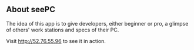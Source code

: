 ## About seePC

The idea of this app is to give developers, either beginner or pro, a glimpse of others' work stations and specs of their PC.

Visit http://52.76.55.96 to see it in action.
